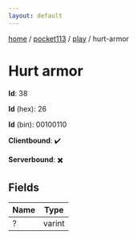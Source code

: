 ```yaml
---
layout: default
---
```


[home](/)  /  [pocket113](/protocol/pocket113)  /  [play](/protocol/pocket113/play)  /  hurt-armor

# Hurt armor

**Id**: 38

**Id** (hex): 26

**Id** (bin): 00100110

**Clientbound**: ✔️

**Serverbound**: ✖️

## Fields

Name | Type
---|---
? | varint

